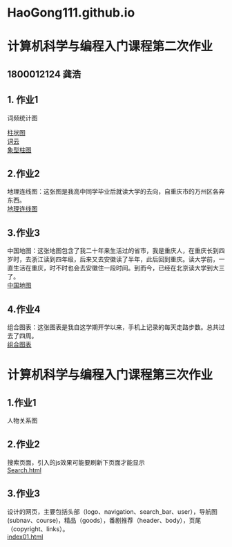# HaoGong111.github.io  
# 计算机科学与编程入门课程第二次作业  
## 1800012124 龚浩  
## 1. 作业1  
词频统计图

[柱状图](https://HaoGong111.github.io/bar_base.html)  
[词云](https://HaoGong111.github.io/wordfreq_cloud.html)  
[象型柱图](https://HaoGong111.github.io/pictorialbar_base.html)  
## 2.作业2  
地理连线图：这张图是我高中同学毕业后就读大学的去向，自重庆市的万州区各奔东西。  
[地理连线图](https://HaoGong111.github.io/geo_line.html)  
## 3.作业3  
中国地图：这张地图包含了我二十年来生活过的省市，我是重庆人，在重庆长到四岁时，去浙江读到四年级，后来又去安徽读了半年，此后回到重庆。读大学前，一直生活在重庆，时不时也会去安徽住一段时间。到而今，已经在北京读大学到大三了。  
[中国地图](https://HaoGong111.github.io/map.html)  
## 4.作业4  
组合图表：这张图表是我自这学期开学以来，手机上记录的每天走路步数。总共过去了四周。  
[组合图表](https://HaoGong111.github.io/timeline.html)  
# 计算机科学与编程入门课程第三次作业  
## 1.作业1  
人物关系图  
## 2.作业2  
搜索页面，引入的js效果可能要刷新下页面才能显示  
[Search.html](https://HaoGong111.github.io/Homework2/search.html)  
## 3.作业3  
设计的网页，主要包括头部（logo、navigation、search_bar、user），导航图(subnav、course)，精品（goods），番剧推荐（header、body），页尾（copyright、links）。  
[index01.html](https://HaoGong111.github.io/Homework2/index01.html)
